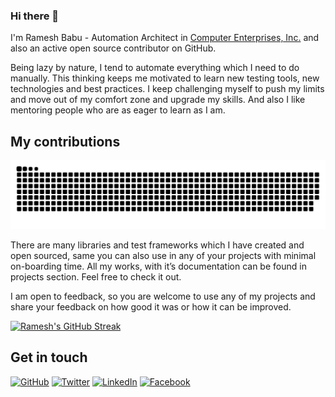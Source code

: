 ### Hi there 👋

I'm Ramesh Babu - Automation Architect in [Computer Enterprises, Inc.](https://www.ceiamerica.com/) and also an active open source contributor on GitHub.


Being lazy by nature, I tend to automate everything which I need to do manually. This thinking keeps me motivated to learn new testing tools, new technologies and best practices. I keep challenging myself to push my limits and move out of my comfort zone and upgrade my skills. And also I like mentoring people who are as eager to learn as I am.

## My contributions
![Snake animation](https://github.com/RameshBabuPrudhvi/RameshBabuPrudhvi/blob/snake/github-contribution-grid-snake.svg)

There are many libraries and test frameworks which I have created and open sourced, same you can also use in any of your projects with minimal on-boarding time. All my works, with it’s documentation can be found in projects section. Feel free to check it out.

I am open to feedback, so you are welcome to use any of my projects and share your feedback on how good it was or how it can be improved.

[![Ramesh's GitHub Streak](http://github-readme-streak-stats.herokuapp.com?user=rameshbabuprudhvi&date_format=j%20M%5B%20Y%5D)](https://github.com/rameshbabuprudhvi?tab=repositories&q=&type=public)

## Get in touch
<p>
	<a href="https://github.com/rameshbabuprudhvi"><img src="https://img.shields.io/github/followers/rameshbabuprudhvi.svg?label=GitHub&style=social" alt="GitHub"></a>
	<a href="https://twitter.com/amrameshbabu"><img src="https://img.shields.io/twitter/follow/amrameshbabu?label=Twitter&style=social" alt="Twitter"></a>
	<a href="https://in.linkedin.com/in/rameshbabuprudhvi"><img src="https://img.shields.io/badge/LinkedIn--_.svg?style=social&logo=linkedin" alt="LinkedIn"></a>
	<a href="https://facebook.com/rameshbabu.prudhvi"><img src="https://img.shields.io/badge/Facebook--_.svg?style=social&logo=facebook" alt="Facebook"></a>
	
</p>

